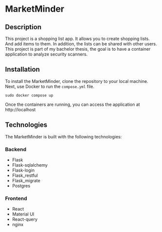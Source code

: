 # MarketMinder

## Description 
This project is a shopping list app.
It allows you to create shopping lists.
And add items to them. In addition, the lists can be shared with other users.
This project is part of my bachelor thesis, the goal is to have a container application to analyze security scanners.

## Installation

To install the MarketMinder, clone the repository to your local machine.
Next, use Docker to run the `compose.yml` file.
```
sudo docker compose up
```
Once the containers are running, you can access the application at http://localhost

## Technologies
The MarketMinder is built with the following technologies:

### Backend
 - Flask
 - Flask-sqlalchemy
 - Flask-login
 - Flask_restful
 - Flask_migrate
 - Postgres

### Frontend
 - React
 - Material UI
 - React-query
 - nginx